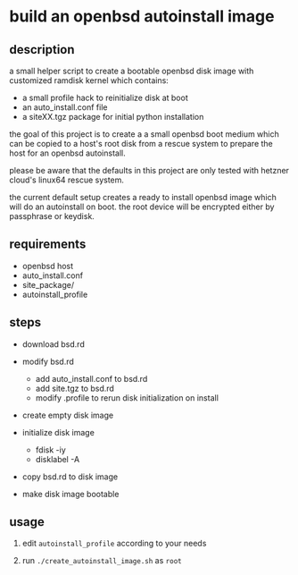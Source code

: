# build an openbsd autoinstall image

## description

a small helper script to create a bootable openbsd disk image
with customized ramdisk kernel which contains:

- a small profile hack to reinitialize disk at boot
- an auto_install.conf file
- a siteXX.tgz package for initial python installation

the goal of this project is to create a a small openbsd boot medium
which can be copied to a host's root disk from a rescue system to
prepare the host for an openbsd autoinstall.

please be aware that the defaults in this project are only tested with hetzner cloud's
linux64 rescue system. 

the current default setup creates a ready to install openbsd image which will
do an autoinstall on boot. the root device will be encrypted either by passphrase or keydisk.

## requirements
- openbsd host
- auto_install.conf
- site_package/
- autoinstall_profile

## steps

- download bsd.rd
- modify bsd.rd
  - add auto_install.conf to bsd.rd
  - add site.tgz to bsd.rd
  - modify .profile to rerun disk initialization on install

- create empty disk image
- initialize disk image
  - fdisk -iy
  - disklabel -A

- copy bsd.rd to disk image
- make disk image bootable

## usage

1. edit ``autoinstall_profile`` according to your needs

2. run ``./create_autoinstall_image.sh`` as ``root``
